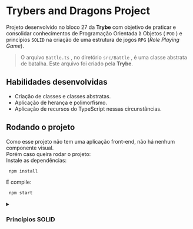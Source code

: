 # Trybers and Dragons Project
Projeto desenvolvido no bloco 27 da **Trybe** com objetivo de praticar e consolidar conhecimentos de Programação Orientada à Objetos ( `POO` ) e princípios `SOLID` na criação de uma estrutura de jogos `RPG` (*Role Playing Game*).  
> O arquivo `Battle.ts` , no diretório `src/Battle` , é uma classe abstrata de batalha. Este arquivo foi criado pela **Trybe**.

## Habilidades desenvolvidas
* Criação de classes e classes abstratas.
* Aplicação de herança e polimorfismo.
* Aplicação de recursos do TypeScript nessas circunstâncias.

## Rodando o projeto
Como esse projeto não tem uma aplicação front-end, não há nenhum componente visual.  
Porém caso queira rodar o projeto:  
Instale as dependências:
```sh
 npm install
```
E compile:
```sh
 npm start
```

<details>
  <summary><h3>Princípios SOLID</h3></summary>
* Single Responsibility Principle
* Open Close Principle
* Liskov Substitution Principle
* Interface Segregation Principle
* Dependency Inversion Principle
</details>